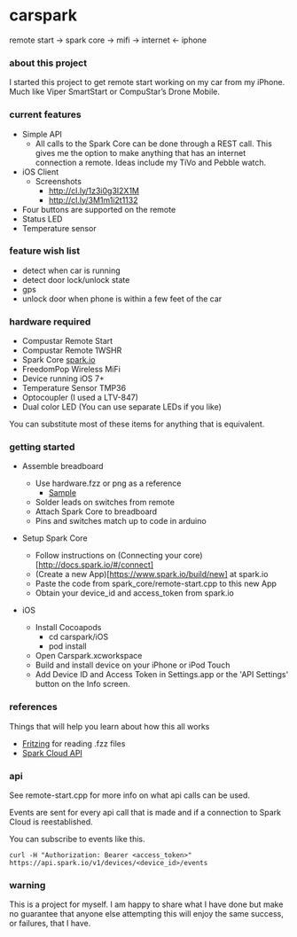 carspark
========

remote start -> spark core -> mifi -> internet <- iphone

### about this project

I started this project to get remote start working on my car from my iPhone. Much like Viper SmartStart or CompuStar’s Drone Mobile.

### current features

* Simple API
  * All calls to the Spark Core can be done through a REST call. This gives me the option to make anything that has an internet connection a remote. Ideas include my TiVo and Pebble watch.
* iOS Client
  * Screenshots
    * http://cl.ly/1z3i0g3I2X1M
    * http://cl.ly/3M1m1i2t1132
* Four buttons are supported on the remote
* Status LED
* Temperature sensor

### feature wish list
* detect when car is running
* detect door lock/unlock state
* gps
* unlock door when phone is within a few feet of the car

### hardware required

* Compustar Remote Start
* Compustar Remote 1WSHR
* Spark Core [spark.io](http://spark.io/)
* FreedomPop Wireless MiFi
* Device running iOS 7+
* Temperature Sensor TMP36
* Optocoupler (I used a LTV-847)
* Dual color LED (You can use separate LEDs if you like)

You can substitute most of these items for anything that is equivalent.

### getting started

* Assemble breadboard
  * Use hardware.fzz or png as a reference
    * [Sample](http://cl.ly/image/2F0Y233C151m)
  * Solder leads on switches from remote
  * Attach Spark Core to breadboard
  * Pins and switches match up to code in arduino

* Setup Spark Core
  * Follow instructions on (Connecting your core)[http://docs.spark.io/#/connect]
  * (Create a new App)[https://www.spark.io/build/new] at spark.io
  * Paste the code from spark_core/remote-start.cpp to this new App
  * Obtain your device_id and access_token from spark.io

* iOS
  * Install Cocoapods
    * cd carspark/iOS
    * pod install
  * Open Carspark.xcworkspace
  * Build and install device on your iPhone or iPod Touch
  * Add Device ID and Access Token in Settings.app or the 'API Settings' button on the Info screen.

### references

Things that will help you learn about how this all works

* [Fritzing](http://fritzing.org/download/) for reading .fzz files
* [Spark Cloud API](https://github.com/spark/docs/blob/master/docs/api.md)

### api

See remote-start.cpp for more info on what api calls can be used.

Events are sent for every api call that is made and if a connection to Spark Cloud is reestablished.

You can subscribe to events like this.

    curl -H "Authorization: Bearer <access_token>" https://api.spark.io/v1/devices/<device_id>/events

### warning

This is a project for myself. I am happy to share what I have done but make no guarantee that anyone else attempting this will enjoy the same success, or failures, that I have.
